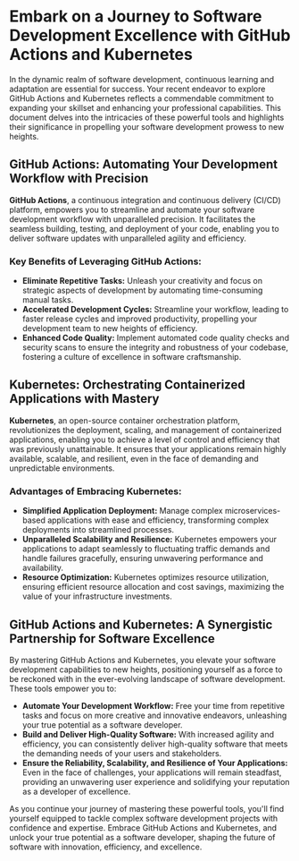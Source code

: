# Embark on a Journey to Software Development Excellence with GitHub Actions and Kubernetes

In the dynamic realm of software development, continuous learning and adaptation are essential for success. Your recent endeavor to explore GitHub Actions and Kubernetes reflects a commendable commitment to expanding your skillset and enhancing your professional capabilities. This document delves into the intricacies of these powerful tools and highlights their significance in propelling your software development prowess to new heights.

## GitHub Actions: Automating Your Development Workflow with Precision

**GitHub Actions**, a continuous integration and continuous delivery (CI/CD) platform, empowers you to streamline and automate your software development workflow with unparalleled precision. It facilitates the seamless building, testing, and deployment of your code, enabling you to deliver software updates with unparalleled agility and efficiency.

### Key Benefits of Leveraging GitHub Actions:

- **Eliminate Repetitive Tasks:** Unleash your creativity and focus on strategic aspects of development by automating time-consuming manual tasks.
- **Accelerated Development Cycles:** Streamline your workflow, leading to faster release cycles and improved productivity, propelling your development team to new heights of efficiency.
- **Enhanced Code Quality:** Implement automated code quality checks and security scans to ensure the integrity and robustness of your codebase, fostering a culture of excellence in software craftsmanship.

## Kubernetes: Orchestrating Containerized Applications with Mastery

**Kubernetes**, an open-source container orchestration platform, revolutionizes the deployment, scaling, and management of containerized applications, enabling you to achieve a level of control and efficiency that was previously unattainable. It ensures that your applications remain highly available, scalable, and resilient, even in the face of demanding and unpredictable environments.

### Advantages of Embracing Kubernetes:

- **Simplified Application Deployment:** Manage complex microservices-based applications with ease and efficiency, transforming complex deployments into streamlined processes.
- **Unparalleled Scalability and Resilience:** Kubernetes empowers your applications to adapt seamlessly to fluctuating traffic demands and handle failures gracefully, ensuring unwavering performance and availability.
- **Resource Optimization:** Kubernetes optimizes resource utilization, ensuring efficient resource allocation and cost savings, maximizing the value of your infrastructure investments.

## GitHub Actions and Kubernetes: A Synergistic Partnership for Software Excellence

By mastering GitHub Actions and Kubernetes, you elevate your software development capabilities to new heights, positioning yourself as a force to be reckoned with in the ever-evolving landscape of software development. These tools empower you to:

- **Automate Your Development Workflow:** Free your time from repetitive tasks and focus on more creative and innovative endeavors, unleashing your true potential as a software developer.
- **Build and Deliver High-Quality Software:** With increased agility and efficiency, you can consistently deliver high-quality software that meets the demanding needs of your users and stakeholders.
- **Ensure the Reliability, Scalability, and Resilience of Your Applications:** Even in the face of challenges, your applications will remain steadfast, providing an unwavering user experience and solidifying your reputation as a developer of excellence.

As you continue your journey of mastering these powerful tools, you'll find yourself equipped to tackle complex software development projects with confidence and expertise. Embrace GitHub Actions and Kubernetes, and unlock your true potential as a software developer, shaping the future of software with innovation, efficiency, and excellence.
    